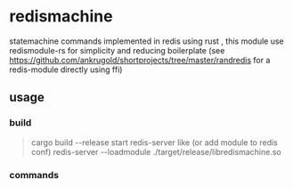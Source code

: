 # redismachine
statemachine commands implemented in redis using rust , this module use redismodule-rs for simplicity and reducing boilerplate
(see https://github.com/ankrugold/shortprojects/tree/master/randredis for a redis-module directly using ffi)



## usage ##
### build ###
> cargo build --release
start redis-server like (or add module to redis conf)
>redis-server --loadmodule ./target/release/libredismachine.so

### commands ###



 
